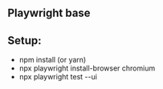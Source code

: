 ## Playwright base

## Setup:
- npm install (or yarn)
- npx playwright install-browser chromium
- npx playwright test --ui

